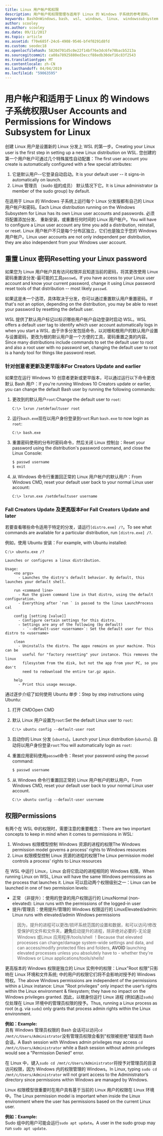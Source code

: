 ```yaml
---
title: Linux 用户帐户和权限
description: 用户帐户和权限管理与适用于 Linux 的 Windows 子系统的参考资料。
keywords: BashOnWindows，bash、 wsl、 windows、 linux、 windowssubsystem、 ubuntu、 用户帐户的 windows 子系统
author: scooley
ms.author: scooley
ms.date: 09/11/2017
ms.topic: article
ms.assetid: f70e685f-24c6-4908-9546-bf4f0291d8fd
ms.custom: seodec18
ms.openlocfilehash: 5820d701d5c0e22f14bf76e3dc6fe70bacb5213a
ms.sourcegitcommit: ca08a78925880ed3eccf88edb30def16c83f2543
ms.translationtype: MT
ms.contentlocale: zh-CN
ms.lasthandoff: 04/04/2019
ms.locfileid: "59063595"
---
```

# <a name="user-accounts-and-permissions-for-windows-subsystem-for-linux"></a><span data-ttu-id="b5cb1-104">用户帐户和适用于 Linux 的 Windows 子系统权限</span><span class="sxs-lookup"><span data-stu-id="b5cb1-104">User Accounts and Permissions for Windows Subsystem for Linux</span></span>

<span data-ttu-id="b5cb1-105">创建 Linux 用户是设置新的 Linux 分发上 WSL 的第一步。</span><span class="sxs-lookup"><span data-stu-id="b5cb1-105">Creating your Linux user is the first step in setting up a new Linux distribution on WSL.</span></span>  <span data-ttu-id="b5cb1-106">您创建的第一个用户帐户可通过几个特殊属性自动配置：</span><span class="sxs-lookup"><span data-stu-id="b5cb1-106">The first user account you create is automatically configured with a few special attributes:</span></span>

1. <span data-ttu-id="b5cb1-107">它是默认用户--它登录自动启动。</span><span class="sxs-lookup"><span data-stu-id="b5cb1-107">It is your default user -- it signs-in automatically on launch.</span></span>
1. <span data-ttu-id="b5cb1-108">Linux 管理员 （sudo 组的成员） 默认情况下它。</span><span class="sxs-lookup"><span data-stu-id="b5cb1-108">It is Linux administrator (a member of the sudo group) by default.</span></span>

<span data-ttu-id="b5cb1-109">在适用于 Linux 的 Windows 子系统上运行每个 Linux 分发版都有自己的 Linux 用户帐户和密码。</span><span class="sxs-lookup"><span data-stu-id="b5cb1-109">Each Linux distribution running on the Windows Subsystem for Linux has its own Linux user accounts and passwords.</span></span>  <span data-ttu-id="b5cb1-110">必须将配置添加分发、 重新安装，或重置任何时间的 Linux 用户帐户。</span><span class="sxs-lookup"><span data-stu-id="b5cb1-110">You will have to configure a Linux user account any time you add a distribution, reinstall, or reset.</span></span>  <span data-ttu-id="b5cb1-111">Linux 用户帐户不只是每个分布区独立，它们也是独立于您的 Windows 用户帐户。</span><span class="sxs-lookup"><span data-stu-id="b5cb1-111">Linux user accounts are not only independent per distribution, they are also independent from your Windows user account.</span></span>

## <a name="resetting-your-linux-password"></a><span data-ttu-id="b5cb1-112">重置 Linux 密码</span><span class="sxs-lookup"><span data-stu-id="b5cb1-112">Resetting your Linux password</span></span>

<span data-ttu-id="b5cb1-113">如果您为 Linux 用户帐户具有访问权限并且知道当前的密码，将其更改使用 Linux 密码重置该分发-最可能的工具`passwd`。</span><span class="sxs-lookup"><span data-stu-id="b5cb1-113">If you have access to your Linux user account and know your current password, change it using Linux password reset tools of that distribution -- most likely `passwd`.</span></span>

<span data-ttu-id="b5cb1-114">如果这是未一个选项，具体取决于分发，你可以通过重置默认用户重置密码。</span><span class="sxs-lookup"><span data-stu-id="b5cb1-114">If that's not an option, depending on the distribution, you may be able to reset your password by resetting the default user.</span></span>

<span data-ttu-id="b5cb1-115">WSL 提供了默认用户标记以标识哪些用户帐户自动登录时启动 WSL。</span><span class="sxs-lookup"><span data-stu-id="b5cb1-115">WSL offers a default user tag to identify which user account automatically logs in when you start a WSL.</span></span>  <span data-ttu-id="b5cb1-116">由于许多分发包括命令，以对根和根用户的默认用户设置与设置密码，更改为根的默认用户是一个方便的工具，密码重置之类的内容。</span><span class="sxs-lookup"><span data-stu-id="b5cb1-116">Since many distributions include commands to set the default user to root and also a root user with no password set, changing the default user to root is a handy tool for things like password reset.</span></span>

### <a name="for-creators-update-and-earlier"></a><span data-ttu-id="b5cb1-117">针对创意者更新及更早版本</span><span class="sxs-lookup"><span data-stu-id="b5cb1-117">For Creators Update and earlier</span></span>
<span data-ttu-id="b5cb1-118">如果您在运行 Windows 10 创意者更新或更早版本，可以通过运行以下命令更改默认 Bash 用户：</span><span class="sxs-lookup"><span data-stu-id="b5cb1-118">If you're running Windows 10 Creators update or earlier, you can change the default Bash user by running the following commands:</span></span>

1. <span data-ttu-id="b5cb1-119">更改到的默认用户`root`:</span><span class="sxs-lookup"><span data-stu-id="b5cb1-119">Change the default user to `root`:</span></span>

    ```console
    C:\> lxrun /setdefaultuser root
    ```

1. <span data-ttu-id="b5cb1-120">运行`bash.exe`现在以用户身份登录到`root`:</span><span class="sxs-lookup"><span data-stu-id="b5cb1-120">Run `bash.exe` to now login as `root`:</span></span>

    ```console
    C:\> bash.exe
    ```

1. <span data-ttu-id="b5cb1-121">重置密码使用的分布时密码命令，然后关闭 Linux 控制台：</span><span class="sxs-lookup"><span data-stu-id="b5cb1-121">Reset your password using the distribution's password command, and close the Linux Console:</span></span>

    ```BASH
    $ passwd username
    $ exit
    ```

1. <span data-ttu-id="b5cb1-122">从 Windows 命令行重置回正常的 Linux 用户帐户的默认用户：</span><span class="sxs-lookup"><span data-stu-id="b5cb1-122">From Windows CMD, reset your default user back to your normal Linux user account:</span></span>

    ```console
    C:\> lxrun.exe /setdefaultuser username
    ```

### <a name="for-fall-creators-update-and-later"></a><span data-ttu-id="b5cb1-123">Fall Creators Update 及更高版本</span><span class="sxs-lookup"><span data-stu-id="b5cb1-123">For Fall Creators Update and later</span></span>
<span data-ttu-id="b5cb1-124">若要查看哪些命令适用于特定的分发，请运行`[distro.exe] /?`。</span><span class="sxs-lookup"><span data-stu-id="b5cb1-124">To see what commands are available for a particular distribution, run `[distro.exe] /?`.</span></span>
    
<span data-ttu-id="b5cb1-125">例如，使用 Ubuntu 安装：</span><span class="sxs-lookup"><span data-stu-id="b5cb1-125">For example, with Ubuntu installed:</span></span>

```console
C:\> ubuntu.exe /?

Launches or configures a linux distribution.

Usage:
    <no args>
      - Launches the distro's default behavior. By default, this launches your default shell.

    run <command line>
      - Run the given command line in that distro, using the default configuration.
      - Everything after `run ` is passed to the linux LaunchProcess cal

    config [setting [value]]
      - Configure certain settings for this distro.
      - Settings are any of the following (by default)
        - `--default-user <username>`: Set the default user for this distro to <username>

    clean
      - Uninstalls the distro. The appx remains on your machine. This can be
        useful for "factory resetting" your instance. This removes the linux
        filesystem from the disk, but not the app from your PC, so you don't
        need to redownload the entire tar.gz again.

    help
      - Print this usage message.
```

<span data-ttu-id="b5cb1-126">通过逐步介绍了如何使用 Ubuntu 单步：</span><span class="sxs-lookup"><span data-stu-id="b5cb1-126">Step by step instructions using Ubuntu:</span></span>

1. <span data-ttu-id="b5cb1-127">打开 CMD</span><span class="sxs-lookup"><span data-stu-id="b5cb1-127">Open CMD</span></span>
1. <span data-ttu-id="b5cb1-128">默认 Linux 用户设置为`root`:</span><span class="sxs-lookup"><span data-stu-id="b5cb1-128">Set the default Linux user to `root`:</span></span>

    ```console
    C:\> ubuntu config --default-user root
    ```    

1. <span data-ttu-id="b5cb1-129">启动你的 Linux 分发 (`ubuntu`)。</span><span class="sxs-lookup"><span data-stu-id="b5cb1-129">Launch your Linux distribution (`ubuntu`).</span></span>  <span data-ttu-id="b5cb1-130">自动将以用户身份登录`root`:</span><span class="sxs-lookup"><span data-stu-id="b5cb1-130">You will automatically login as `root`:</span></span>

1. <span data-ttu-id="b5cb1-131">重置应用密码使用`passwd`命令：</span><span class="sxs-lookup"><span data-stu-id="b5cb1-131">Reset your password using the `passwd` command:</span></span>

    ```BASH
    $ passwd username
    ```

1. <span data-ttu-id="b5cb1-132">从 Windows 命令行重置回正常的 Linux 用户帐户的默认用户。</span><span class="sxs-lookup"><span data-stu-id="b5cb1-132">From Windows CMD, reset your default user back to your normal Linux user account.</span></span>

    ```console
    C:\> ubuntu config --default-user username
    ```

## <a name="permissions"></a><span data-ttu-id="b5cb1-133">权限</span><span class="sxs-lookup"><span data-stu-id="b5cb1-133">Permissions</span></span>

<span data-ttu-id="b5cb1-134">有两个在 WSL 中的权限时，需要注意的重要概念：</span><span class="sxs-lookup"><span data-stu-id="b5cb1-134">There are two important concepts to keep in mind when it comes to permissions in WSL:</span></span>

1. <span data-ttu-id="b5cb1-135">Windows 权限模型控制 Windows 资源的进程的权限</span><span class="sxs-lookup"><span data-stu-id="b5cb1-135">The Windows permission model governs a process' rights to Windows resources</span></span>
2. <span data-ttu-id="b5cb1-136">Linux 权限模型控制 Linux 资源的进程的权限</span><span class="sxs-lookup"><span data-stu-id="b5cb1-136">The Linux permission model controls a process' rights to Linux resources</span></span>

<span data-ttu-id="b5cb1-137">在 WSL 中运行 Linux，Linux 会将它启动的进程相同的 Windows 权限。</span><span class="sxs-lookup"><span data-stu-id="b5cb1-137">When running Linux on WSL, Linux will have the same Windows permissions as the process that launches it.</span></span> <span data-ttu-id="b5cb1-138">Linux 可以启动两个权限级别之一：</span><span class="sxs-lookup"><span data-stu-id="b5cb1-138">Linux can be launched in one of two permission levels:</span></span>

* <span data-ttu-id="b5cb1-139">正常 （非提升）：使用的登录的用户权限运行的 Linux</span><span class="sxs-lookup"><span data-stu-id="b5cb1-139">Normal (non-elevated): Linux runs with the permissions of the logged-in user</span></span>
* <span data-ttu-id="b5cb1-140">提升/管理员：使用提升/管理的 Windows 权限运行的 Linux</span><span class="sxs-lookup"><span data-stu-id="b5cb1-140">Elevated/admin: Linux runs with elevated/admin Windows permissions</span></span>

> <span data-ttu-id="b5cb1-141">因为，提升的进程可以更改/损坏系统范围的设置和数据，和可以访问/修改受保护的文件和文件夹，**避免**启动提升的进程，除非绝对必要的-无论是 Windows 或Linux 应用程序/tools/shell ！</span><span class="sxs-lookup"><span data-stu-id="b5cb1-141">Because that elevated processes can change/damage system-wide settings and data, and can access/modify protected files and folders, **AVOID** launching elevated processes unless you absolutely have to - whether they're Windows or Linux applications/tools/shells!</span></span>

<span data-ttu-id="b5cb1-142">更高版本的 Windows 权限是独立的 Linux 实例中的权限：Linux"Root 权限"只影响在 Linux 环境和文件系统; 中的用户的权限它们将不会影响对授予的 Windows 特权。</span><span class="sxs-lookup"><span data-stu-id="b5cb1-142">The above Windows permissions are independent of the permissions within a Linux instance: Linux "Root privileges" only impact the user’s rights within the Linux environment & filesystem; they have no impact on the Windows privileges granted.</span></span> <span data-ttu-id="b5cb1-143">因此，以根身份运行 Linux 进程 (例如通过`sudo`) 仅处理在 Linux 环境中的管理员权限的授予。</span><span class="sxs-lookup"><span data-stu-id="b5cb1-143">Thus, running a Linux process as root (e.g. via `sudo`) only grants that process admin rights within the Linux environment.</span></span>

**<span data-ttu-id="b5cb1-144">例如：</span><span class="sxs-lookup"><span data-stu-id="b5cb1-144">Example:</span></span>**    
<span data-ttu-id="b5cb1-145">具有 Windows 管理员权限的 Bash 会话可以访问`cd /mnt/c/Users/Administrator`没有管理员权限会看到"权限被拒绝"错误而 Bash 会话。</span><span class="sxs-lookup"><span data-stu-id="b5cb1-145">A Bash session with Windows admin privileges may access `cd /mnt/c/Users/Administrator` while a Bash session without admin privileges would see a "Permission Denied" error.</span></span>

<span data-ttu-id="b5cb1-146">在 Linux 中，键入`sudo cd /mnt/c/Users/Administrator`将授予对管理员的目录访问权限，因为 Windows 内的权限管理的 Windows。</span><span class="sxs-lookup"><span data-stu-id="b5cb1-146">In Linux, typing `sudo cd /mnt/c/Users/Administrator` will not grant access to the Administrator’s directory since permissions within Windows are managed by Windows.</span></span>

<span data-ttu-id="b5cb1-147">Linux 权限模型很重要时在用户具有基于当前的 Linux 用户的权限在 Linux 环境中。</span><span class="sxs-lookup"><span data-stu-id="b5cb1-147">The Linux permission model is important when inside the Linux environment where the user has permissions based on the current Linux user.</span></span>

**<span data-ttu-id="b5cb1-148">例如：</span><span class="sxs-lookup"><span data-stu-id="b5cb1-148">Example:</span></span>**  
<span data-ttu-id="b5cb1-149">Sudo 组中的用户可能会运行`sudo apt update`。</span><span class="sxs-lookup"><span data-stu-id="b5cb1-149">A user in the sudo group may run `sudo apt update`.</span></span>
